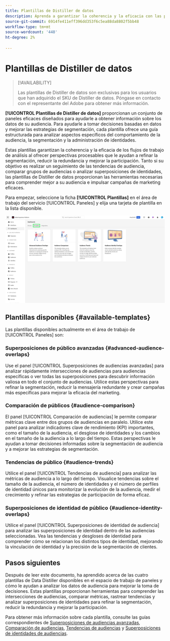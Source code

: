 ```yaml
---
title: Plantillas de Distiller de datos
description: Aprenda a garantizar la coherencia y la eficacia con las plantillas de Distiller de datos que proporcionan una guía estructurada para tareas comunes en la interfaz de usuario de Adobe Experience Platform.
source-git-commit: 6914fe411eff396dd353f6c5ea88da8802f5bb48
workflow-type: tm+mt
source-wordcount: '448'
ht-degree: 2%

---
```


# Plantillas de Distiller de datos

>[!AVAILABILITY]
>
>Las plantillas de Distiller de datos son exclusivas para los usuarios que han adquirido el SKU de Distiller de datos. Póngase en contacto con el representante del Adobe para obtener más información.

**[!UICONTROL Plantillas de Distiller de datos]** proporcionan un conjunto de paneles eficaces diseñados para ayudarle a obtener información sobre los datos de su audiencia. Para ayudarle a tomar decisiones basadas en datos y mejorar las estrategias de segmentación, cada plantilla ofrece una guía estructurada para analizar aspectos específicos del comportamiento de la audiencia, la segmentación y la administración de identidades.

Estas plantillas garantizan la coherencia y la eficacia de los flujos de trabajo de análisis al ofrecer perspectivas procesables que le ayudan a refinar la segmentación, reducir la redundancia y mejorar la participación. Tanto si su objetivo es realizar un seguimiento de las tendencias de audiencia, comparar grupos de audiencias o analizar superposiciones de identidades, las plantillas de Distiller de datos proporcionan las herramientas necesarias para comprender mejor a su audiencia e impulsar campañas de marketing eficaces.

Para empezar, seleccione la ficha **[!UICONTROL Plantillas]** en el área de trabajo del servicio [!UICONTROL Paneles] y elija una tarjeta de plantilla en la lista disponible.

![Área de trabajo de servicios de panel con la ficha Plantillas resaltada.](../../images/sql-insights-query-pro-mode/templates/templates.png)

## Plantillas disponibles {#available-templates}

Las plantillas disponibles actualmente en el área de trabajo de [!UICONTROL Paneles] son:

### Superposiciones de público avanzadas {#advanced-audience-overlaps}

Use el panel [!UICONTROL Superposiciones de audiencias avanzadas] para analizar rápidamente intersecciones de audiencias para audiencias específicas o ver todas las superposiciones para descubrir información valiosa en todo el conjunto de audiencias. Utilice estas perspectivas para refinar la segmentación, reducir la mensajería redundante y crear campañas más específicas para mejorar la eficacia del marketing.

### Comparación de públicos {#audience-comparison}

El panel [!UICONTROL Comparación de audiencias] le permite comparar métricas clave entre dos grupos de audiencias en paralelo. Utilice este panel para analizar indicadores clave de rendimiento (KPI) importantes, como el tamaño de la audiencia, el desglose de identidades y los cambios en el tamaño de la audiencia a lo largo del tiempo. Estas perspectivas le ayudan a tomar decisiones informadas sobre la segmentación de audiencia y a mejorar las estrategias de segmentación.

### Tendencias de público {#audience-trends}

Utilice el panel [!UICONTROL Tendencias de audiencia] para analizar las métricas de audiencia a lo largo del tiempo. Visualice tendencias sobre el tamaño de la audiencia, el número de identidades y el número de perfiles de identidad únicos para monitorizar la evolución de la audiencia, medir el crecimiento y refinar las estrategias de participación de forma eficaz.

### Superposiciones de identidad de público {#audience-identity-overlaps}

Utilice el panel [!UICONTROL Superposiciones de identidad de audiencia] para analizar las superposiciones de identidad dentro de las audiencias seleccionadas. Vea las tendencias y desgloses de identidad para comprender cómo se relacionan los distintos tipos de identidad, mejorando la vinculación de identidad y la precisión de la segmentación de clientes.

## Pasos siguientes

Después de leer este documento, ha aprendido acerca de las cuatro plantillas de Data Distiller disponibles en el espacio de trabajo de paneles y cómo le ayudan a analizar los datos de audiencia para mejorar la toma de decisiones. Estas plantillas proporcionan herramientas para comprender las intersecciones de audiencias, comparar métricas, rastrear tendencias y analizar superposiciones de identidades para refinar la segmentación, reducir la redundancia y mejorar la participación.

Para obtener más información sobre cada plantilla, consulte las guías correspondientes de [Superposiciones de audiencias avanzadas](./overlaps.md), [Comparación de audiencias](./comparison.md), [Tendencias de audiencias](./trends.md) y [Superposiciones de identidades de audiencias](./identity-overlaps.md).
